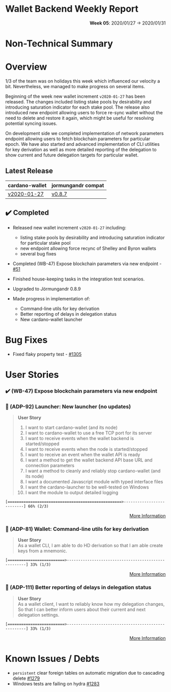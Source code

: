 
# Wallet Backend Weekly Report

<p align="right">
  <strong>Week 05</strong>: 2020/01/27 → 2020/01/31
</p>

# Non-Technical Summary

# Overview

1/3 of the team was on holidays this week which influenced our velocity a bit. Nevertheless, we managed to make progress on several items.  
  
Beginning of the week new wallet increment `v2020-01-27` has been released. The changes included listing stake pools by desirability and introducing saturation indicator for each stake pool. The release also introduced new endpoint allowing users to force re-sync wallet without the need to delete and restore it again, which might be useful for resolving potential syncing issues.  
  
On development side we completed implementation of network parameters endpoint allowing users to fetch blockchain parameters for particular epoch. We have also started and advanced implementation of CLI utilities for key derivation as well as more detailed reporting of the delegation to show current and future delegation targets for particular wallet.

## Latest Release

cardano-wallet                                                                    | jormungandr compat
---                                                                               | ---
[v2020-01-27](https://github.com/input-output-hk/cardano-wallet/tree/v2020-01-27) | [v0.8.7](https://github.com/input-output-hk/jormungandr/releases/tag/v0.8.7)

## :heavy_check_mark: Completed

- Released new wallet increment `v2020-01-27` including:
   - listing stake pools by desirability and introducing saturation indicator for 
   particular stake pool
   - new endpoint allowing force recync of Shelley and Byron wallets
   - several bug fixes 

- Completed (WB-47) Expose blockchain parameters via new endpoint - [#51](https://github.com/input-output-hk/cardano-wallet/milestone/51)

- Finished house-keeping tasks in the integration test scenarios.

- Upgraded to Jörmungandr 0.8.9

- Made progress in implementation of:
  - Command-line utils for key derivation
  - Better reporting of delays in delegation status
  - New cardano-wallet launcher


# Bug Fixes

- Fixed flaky property test - [#1305](https://github.com/input-output-hk/cardano-wallet/issues/1305)


# User Stories


### :heavy_check_mark: (WB-47) Expose blockchain parameters via new endpoint

### :hammer: (ADP-92) Launcher: New launcher (no updates)

> **User Story**  
> 1. I want to start cardano-wallet (and its node)  
> 2. I want to cardano-wallet to use a free TCP port for its server  
> 3. I want to receive events when the wallet backend is started/stopped  
> 4. I want to receive events when the node is started/stopped  
> 5. I want to receive an event when the wallet API is ready  
> 6. I want a method to get the wallet backend API base URL and connection parameters  
> 7. I want a method to cleanly and reliably stop cardano-wallet (and its node)  
> 8. I want a documented Javascript module with typed interface files  
> 9. I want the cardano-launcher to be well-tested on Windows  
> 10. I want the module to output detailed logging  

```
[==================================================>--------------------------] 66% (2/3)
```

<p align="right">
  <a target="_blank" href="https://jira.iohk.io/browse/ADP-92">More Information</a>
</p>

### :hammer: (ADP-81) Wallet: Command-line utils for key derivation

> **User Story**  
> As a wallet CLI,
> I am able to do HD derivation
> so that I am able create keys from a mnemonic.

```
[=========================>----------------------------------------------------] 33% (1/3)
```

<p align="right">
  <a target="_blank" href="https://jira.iohk.io/browse/ADP-81">More Information</a>
</p>

### :hammer: (ADP-111) Better reporting of delays in delegation status

> **User Story**  
> As a wallet client,
> I want to reliably know how my delegation changes,
> So that I can better inform users about their current and next delegation settings.

```
[=========================>----------------------------------------------------] 33% (1/3)
```

<p align="right">
  <a target="_blank" href="https://jira.iohk.io/browse/ADP-111">More Information</a>
</p>

# Known Issues / Debts

- `persistent` clear foreign tables on automatic migration due to cascading delete [#1279](https://github.com/input-output-hk/cardano-wallet/issues/1279)
-  Windows tests are failing on hydra [#1283](https://github.com/input-output-hk/cardano-wallet/issues/1283) 
